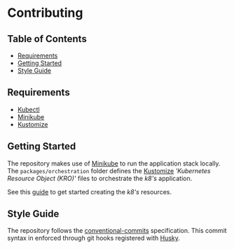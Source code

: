 # Contributing

## Table of Contents

- [Requirements](#requirements)
- [Getting Started](#getting-started)
- [Style Guide](#style-guide)

## Requirements

- [Kubectl]()
- [Minikube]()
- [Kustomize]()

## Getting Started

The repository makes use of [Minikube](https://minikube.sigs.k8s.io/docs/start/) to run the application stack locally. The `packages/orchestration` folder defines the [Kustomize](https://kubectl.docs.kubernetes.io/) _'Kubernetes Resource Object (KRO)'_ files to orchestrate the _k8's_ application.

See this [guide](https://github.com/kubernetes-sigs/kustomize/blob/master/examples/helloWorld/README.md) to get started creating the _k8's_ resources.

## Style Guide

The repository follows the [conventional-commits](https://www.conventionalcommits.org/) specification. This commit syntax in enforced through git hooks registered with [Husky](https://github.com/typicode/husky/).
